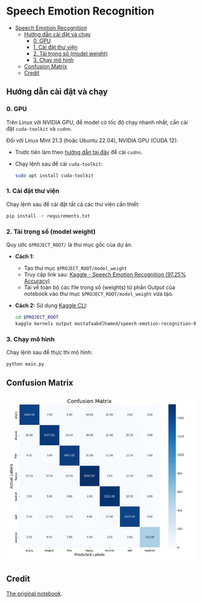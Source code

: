 
# Speech Emotion Recognition

- [Speech Emotion Recognition](#speech-emotion-recognition)
  - [Hướng dẫn cài đặt và chạy](#hướng-dẫn-cài-đặt-và-chạy)
    - [0. GPU](#0-gpu)
    - [1. Cài đặt thư viện](#1-cài-đặt-thư-viện)
    - [2. Tải trọng số (model weight)](#2-tải-trọng-số-model-weight)
    - [3. Chạy mô hình](#3-chạy-mô-hình)
  - [Confusion Matrix](#confusion-matrix)
  - [Credit](#credit)

## Hướng dẫn cài đặt và chạy

### 0. GPU

Trên Linux với NVIDIA GPU, để model có tốc độ chạy nhanh nhất,
cần cài đặt `cuda-toolkit` và `cudnn`.

Đối với Linux Mint 21.3 (hoặc Ubuntu 22.04), NVIDIA GPU (CUDA 12):

- Trước tiên làm theo [hướng dẫn tại đây](https://developer.nvidia.com/cudnn-downloads?target_os=Linux&target_arch=x86_64&Distribution=Ubuntu&target_version=22.04&target_type=deb_local) để cài `cudnn`.
- Chạy lệnh sau để cài `cuda-toolkit`:

    ```sh
    sudo apt install cuda-toolkit
    ```

### 1. Cài đặt thư viện

Chạy lệnh sau để cài đặt tất cả các thư viện cần thiết:

```sh
pip install -r requirements.txt
```

### 2. Tải trọng số (model weight)

Quy ước `$PROJECT_ROOT/` là thư mục gốc của dự án.

- **Cách 1:**
  - Tạo thư mục `$PROJECT_ROOT/model_weight`
  - Truy cập link sau: [Kaggle - Speech Emotion Recognition (97.25% Accuracy)](https://www.kaggle.com/code/mostafaabdlhamed/speech-emotion-recognition-97-25-accuracy#Saving-Best-Model)
  - Tải về toàn bộ các file trọng số (weights) từ phần Output của notebook vào thư mục `$PROJECT_ROOT/model_weight` vừa tạo.

- **Cách 2:** Sử dụng [Kaggle CLI](https://github.com/Kaggle/kaggle-api/blob/main/docs/README.md):

    ```sh
    cd $PROJECT_ROOT
    kaggle kernels output mostafaabdlhamed/speech-emotion-recognition-97-25-accuracy -p ./model_weight
    ```

### 3. Chạy mô hình

Chạy lệnh sau để thực thi mô hình:

```sh
python main.py
```

## Confusion Matrix

![confusion matrix](./docs/images/confusion-matrix.jpg)

## Credit

[The original notebook](https://www.kaggle.com/code/mostafaabdlhamed/speech-emotion-recognition-97-25-accuracy/notebook).
